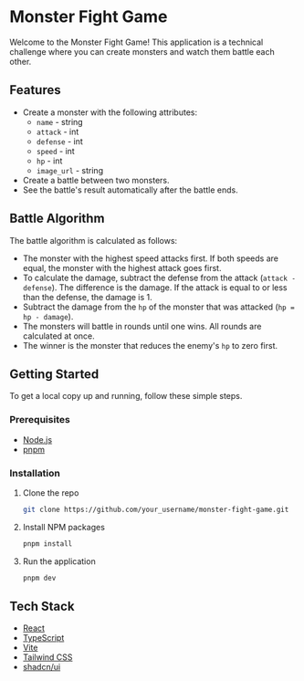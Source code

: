 # Monster Fight Game

Welcome to the Monster Fight Game! This application is a technical challenge where you can create monsters and watch them battle each other.

## Features

- Create a monster with the following attributes:
  - `name` - string
  - `attack` - int
  - `defense` - int
  - `speed` - int
  - `hp` - int
  - `image_url` - string
- Create a battle between two monsters.
- See the battle's result automatically after the battle ends.

## Battle Algorithm

The battle algorithm is calculated as follows:

- The monster with the highest speed attacks first. If both speeds are equal, the monster with the highest attack goes first.
- To calculate the damage, subtract the defense from the attack (`attack - defense`). The difference is the damage. If the attack is equal to or less than the defense, the damage is 1.
- Subtract the damage from the `hp` of the monster that was attacked (`hp = hp - damage`).
- The monsters will battle in rounds until one wins. All rounds are calculated at once.
- The winner is the monster that reduces the enemy's `hp` to zero first.

## Getting Started

To get a local copy up and running, follow these simple steps.

### Prerequisites

- [Node.js](https://nodejs.org/)
- [pnpm](https://pnpm.io/)

### Installation

1.  Clone the repo
    ```sh
    git clone https://github.com/your_username/monster-fight-game.git
    ```
2.  Install NPM packages
    ```sh
    pnpm install
    ```
3.  Run the application
    ```sh
    pnpm dev
    ```

## Tech Stack

- [React](https://reactjs.org/)
- [TypeScript](https://www.typescriptlang.org/)
- [Vite](https://vitejs.dev/)
- [Tailwind CSS](https://tailwindcss.com/)
- [shadcn/ui](https://ui.shadcn.com/)
